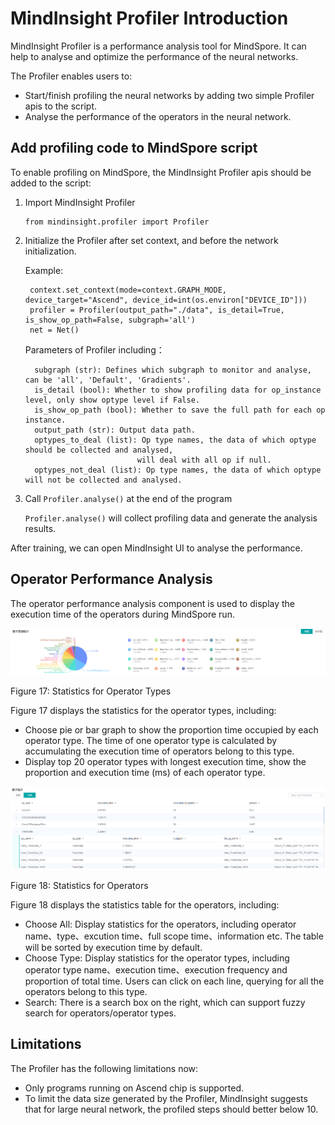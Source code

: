 # MindInsight Profiler Introduction

MindInsight Profiler is a performance analysis tool for MindSpore. It can help to analyse and optimize the performance of the neural networks.

The Profiler enables users to:

* Start/finish profiling the neural networks by adding two simple Profiler apis to the script.
* Analyse the performance of the operators in the neural network. 

## Add profiling code to MindSpore script

To enable profiling on MindSpore, the MindInsight Profiler apis should be added to the script:

1. Import MindInsight Profiler
    ```
    from mindinsight.profiler import Profiler
    ```
2. Initialize the Profiler after set context, and before the network initialization.  

    Example:
        
        context.set_context(mode=context.GRAPH_MODE, device_target="Ascend", device_id=int(os.environ["DEVICE_ID"]))
        profiler = Profiler(output_path="./data", is_detail=True, is_show_op_path=False, subgraph='all')
        net = Net()
        
    Parameters of Profiler including：
    
         subgraph (str): Defines which subgraph to monitor and analyse, can be 'all', 'Default', 'Gradients'.
         is_detail (bool): Whether to show profiling data for op_instance level, only show optype level if False.
         is_show_op_path (bool): Whether to save the full path for each op instance.
         output_path (str): Output data path.
         optypes_to_deal (list): Op type names, the data of which optype should be collected and analysed,
                                will deal with all op if null.
         optypes_not_deal (list): Op type names, the data of which optype will not be collected and analysed.

3. Call ```Profiler.analyse()``` at the end of the program

    ```Profiler.analyse()``` will collect profiling data and generate the analysis results.

After training, we can open MindInsight UI to analyse the performance.

## Operator Performance Analysis

The operator performance analysis component is used to display the execution time of the operators during MindSpore run.
 
 ![op_type_statistics.png](./images/op_type_statistics.PNG)
 
Figure 17: Statistics for Operator Types
 
Figure 17 displays the statistics for the operator types, including:
 
- Choose pie or bar graph to show the proportion time occupied by each operator type. The time of one operator type is calculated by accumulating the execution time of operators belong to this type.   
- Display top 20 operator types with longest execution time, show the proportion and execution time (ms) of each operator type.

![op_statistics.png](./images/op_statistics.PNG)

Figure 18: Statistics for Operators

Figure 18 displays the statistics table for the operators, including:

- Choose All: Display statistics for the operators, including operator name、type、excution time、full scope time、information etc. The table will be sorted by execution time by default.
- Choose Type: Display statistics for the operator types, including operator type name、execution time、execution frequency and proportion of total time. Users can click on each line, querying for all the operators belong to this type.
- Search: There is a search box on the right, which can support fuzzy search for operators/operator types.

## Limitations

The Profiler has the following limitations now:

* Only programs running on Ascend chip is supported.
* To limit the data size generated by the Profiler, MindInsight suggests that for large neural network, the profiled steps should better below 10.
